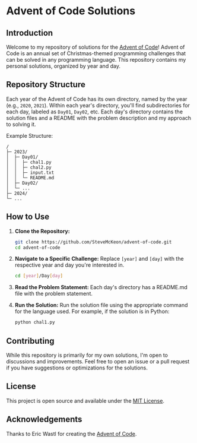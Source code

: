 # Advent of Code Solutions

## Introduction

Welcome to my repository of solutions for the [Advent of Code](https://adventofcode.com/)! Advent of Code is an annual set of Christmas-themed programming challenges that can be solved in any programming language. This repository contains my personal solutions, organized by year and day.

## Repository Structure

Each year of the Advent of Code has its own directory, named by the year (e.g., `2020`, `2021`). Within each year's directory, you'll find subdirectories for each day, labeled as `Day01`, `Day02`, etc. Each day's directory contains the solution files and a README with the problem description and my approach to solving it.

Example Structure:
```
/
├─ 2023/
│  ├─ Day01/
│  │  ├─ chal1.py
│  │  ├─ chal2.py
│  │  ├─ input.txt
│  │  └─ README.md
│  ├─ Day02/
│  └─ ...
├─ 2024/
└─ ...
```

## How to Use

1. **Clone the Repository:**
   ```bash
   git clone https://github.com/SteveMcKeon/advent-of-code.git
   cd advent-of-code
   ```

2. **Navigate to a Specific Challenge:**
   Replace `[year]` and `[day]` with the respective year and day you're interested in.
   ```bash
   cd [year]/Day[day]
   ```

3. **Read the Problem Statement:**
   Each day's directory has a README.md file with the problem statement.

4. **Run the Solution:**
   Run the solution file using the appropriate command for the language used. For example, if the solution is in Python:
   ```bash
   python chal1.py
   ```

## Contributing

While this repository is primarily for my own solutions, I'm open to discussions and improvements. Feel free to open an issue or a pull request if you have suggestions or optimizations for the solutions.

## License

This project is open source and available under the [MIT License](LICENSE).

## Acknowledgements

Thanks to Eric Wastl for creating the [Advent of Code](https://adventofcode.com/).
